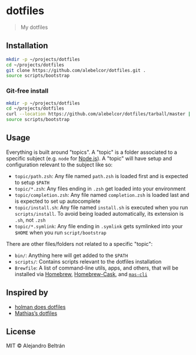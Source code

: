 # dotfiles

> My dotfiles

## Installation

```sh
mkdir -p ~/projects/dotfiles
cd ~/projects/dotfiles
git clone https://github.com/alebelcor/dotfiles.git .
source scripts/bootstrap
```

### Git-free install

```sh
mkdir -p ~/projects/dotfiles
cd ~/projects/dotfiles
curl --location https://github.com/alebelcor/dotfiles/tarball/master | tar -xz --strip-components 1 --exclude={.editorconfig,.gitattributes,.gitignore,readme.md}
source scripts/bootstrap
```

## Usage

Everything is built around "topics".
A "topic" is a folder associated to a specific subject (e.g. `node` for [Node.js](http://nodejs.org/)).
A "topic" will have setup and configuration relevant to the subject like so:

* `topic/path.zsh`: Any file named `path.zsh` is loaded first and is expected to setup `$PATH`
* `topic/*.zsh`: Any files ending in `.zsh` get loaded into your environment
* `topic/completion.zsh`: Any file named `completion.zsh` is loaded last and is expected to set up autocomplete
* `topic/install.sh`: Any file named `install.sh` is executed when you run `scripts/install`. To avoid being loaded automatically, its extension is `.sh`, not `.zsh`
* `topic/*.symlink`: Any file ending in `.symlink` gets symlinked into your `$HOME` when you run `script/bootstrap`

There are other files/folders not related to a specific "topic":

* `bin/`: Anything here will get added to the `$PATH`
* `scripts/`: Contains scripts relevant to the dotfiles installation
* `Brewfile`: A list of command-line utils, apps, and others, that will be installed via [Homebrew](https://brew.sh/), [Homebrew-Cask](https://caskroom.github.io/), and [`mas-cli`](https://github.com/mas-cli/mas)

## Inspired by

* [holman does dotfiles](https://github.com/holman/dotfiles)
* [Mathias’s dotfiles](https://github.com/mathiasbynens/dotfiles)

## License

MIT © Alejandro Beltrán
